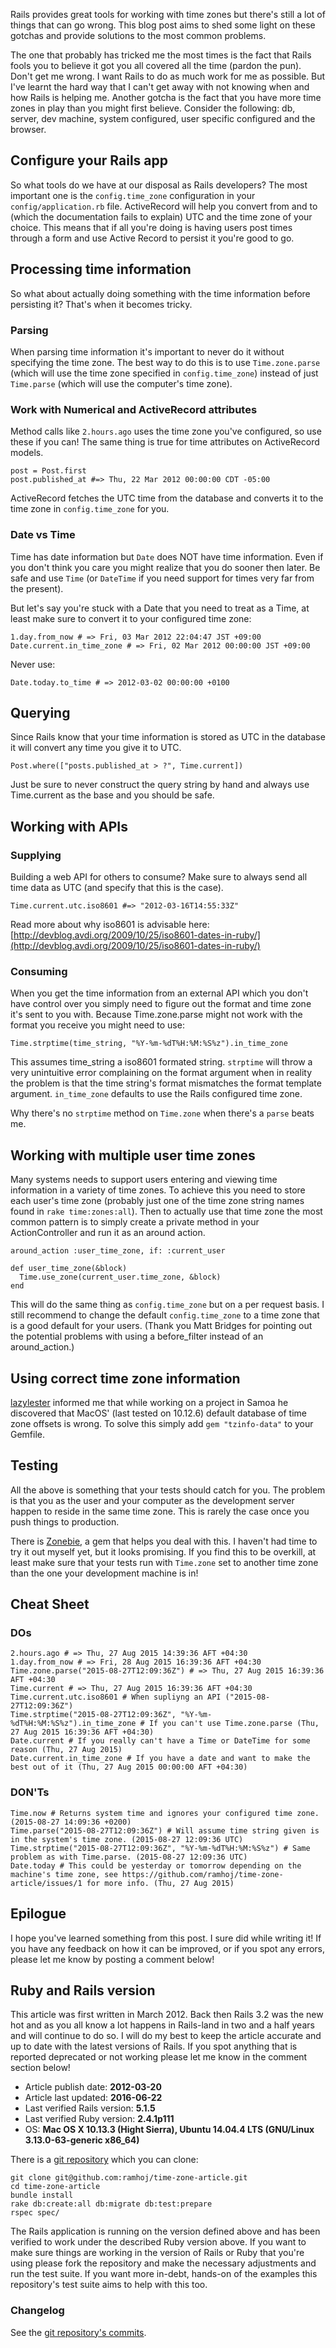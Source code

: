 Rails provides great tools for working with time zones but there's still a lot of things that can go wrong. This blog post aims to shed some light on these gotchas and provide solutions to the most common problems.

The one that probably has tricked me the most times is the fact that Rails fools you to believe it got you all covered all the time (pardon the pun). Don't get me wrong. I want Rails to do as much work for me as possible. But I've learnt the hard way that I can't get away with not knowing when and how Rails is helping me. Another gotcha is the fact that you have more time zones in play than you might first believe. Consider the following: db, server, dev machine, system configured, user specific configured and the browser.

## Configure your Rails app

So what tools do we have at our disposal as Rails developers? The most important one is the `config.time_zone` configuration in your `config/application.rb` file. ActiveRecord will help you convert from and to (which the documentation fails to explain) UTC and the time zone of your choice. This means that if all you're doing is having users post times through a form and use Active Record to persist it you're good to go.

## Processing time information

So what about actually doing something with the time information before persisting it? That's when it becomes tricky.

### Parsing

When parsing time information it's important to never do it without specifying the time zone. The best way to do this is to use `Time.zone.parse` (which will use the time zone specified in `config.time_zone`) instead of just `Time.parse` (which will use the computer's time zone).

### Work with Numerical and ActiveRecord attributes

Method calls like `2.hours.ago` uses the time zone you've configured, so use these if you can! The same thing is true for time attributes on ActiveRecord models.

    post = Post.first
    post.published_at #=> Thu, 22 Mar 2012 00:00:00 CDT -05:00

ActiveRecord fetches the UTC time from the database and converts it to the time zone in `config.time_zone` for you.

### Date vs Time

Time has date information but `Date` does NOT have time information. Even if you don't think you care you might realize that you do sooner then later. Be safe and use `Time` (or `DateTime` if you need support for times very far from the present).

But let's say you're stuck with a Date that you need to treat as a Time, at least make sure to convert it to your configured time zone:

    1.day.from_now # => Fri, 03 Mar 2012 22:04:47 JST +09:00
    Date.current.in_time_zone # => Fri, 02 Mar 2012 00:00:00 JST +09:00

Never use:

    Date.today.to_time # => 2012-03-02 00:00:00 +0100

## Querying

Since Rails know that your time information is stored as UTC in the database it will convert any time you give it to UTC.

    Post.where(["posts.published_at > ?", Time.current])

Just be sure to never construct the query string by hand and always use Time.current as the base and you should be safe.

## Working with APIs

### Supplying

Building a web API for others to consume? Make sure to always send all time data as UTC (and specify that this is the case).

    Time.current.utc.iso8601 #=> "2012-03-16T14:55:33Z"

Read more about why iso8601 is advisable here: [http://devblog.avdi.org/2009/10/25/iso8601-dates-in-ruby/](http://devblog.avdi.org/2009/10/25/iso8601-dates-in-ruby/)

### Consuming

When you get the time information from an external API which you don't have control over you simply need to figure out the format and time zone it's sent to you with. Because Time.zone.parse might not work with the format you receive you might need to use:

    Time.strptime(time_string, "%Y-%m-%dT%H:%M:%S%z").in_time_zone

This assumes time_string a iso8601 formated string. `strptime` will throw a very unintuitive error complaining on the format argument when in reality the problem is that the time string's format mismatches the format template argument. `in_time_zone` defaults to use the Rails configured time zone.

Why there's no `strptime` method on `Time.zone` when there's a `parse` beats me.

## Working with multiple user time zones

Many systems needs to support users entering and viewing time information in a variety of time zones. To achieve this you need to store each user's time zone (probably just one of the time zone string names found in `rake time:zones:all`). Then to actually use that time zone the most common pattern is to simply create a private method in your ActionController and run it as an around action.

    around_action :user_time_zone, if: :current_user

    def user_time_zone(&block)
      Time.use_zone(current_user.time_zone, &block)
    end

This will do the same thing as `config.time_zone` but on a per request basis. I still recommend to change the default `config.time_zone` to a time zone that is a good default for your users. (Thank you Matt Bridges for pointing out the potential problems with using a before_filter instead of an around_action.)

## Using correct time zone information

[lazylester](https://github.com/lazylester) informed me that while working on a project in Samoa he discovered that MacOS' (last tested on 10.12.6) default database of time zone offsets is wrong. To solve this simply add `gem "tzinfo-data"` to your Gemfile.

## Testing

All the above is something that your tests should catch for you. The problem is that you as the user and your computer as the development server happen to reside in the same time zone. This is rarely the case once you push things to production.

There is [Zonebie](https://github.com/alindeman/zonebie), a gem that helps you deal with this. I haven't had time to try it out myself yet, but it looks promising. If you find this to be overkill, at least make sure that your tests run with `Time.zone` set to another time zone than the one your development machine is in!

## Cheat Sheet

### DOs

    2.hours.ago # => Thu, 27 Aug 2015 14:39:36 AFT +04:30
    1.day.from_now # => Fri, 28 Aug 2015 16:39:36 AFT +04:30
    Time.zone.parse("2015-08-27T12:09:36Z") # => Thu, 27 Aug 2015 16:39:36 AFT +04:30
    Time.current # => Thu, 27 Aug 2015 16:39:36 AFT +04:30
    Time.current.utc.iso8601 # When supliyng an API ("2015-08-27T12:09:36Z")
    Time.strptime("2015-08-27T12:09:36Z", "%Y-%m-%dT%H:%M:%S%z").in_time_zone # If you can't use Time.zone.parse (Thu, 27 Aug 2015 16:39:36 AFT +04:30)
    Date.current # If you really can't have a Time or DateTime for some reason (Thu, 27 Aug 2015)
    Date.current.in_time_zone # If you have a date and want to make the best out of it (Thu, 27 Aug 2015 00:00:00 AFT +04:30)

### DON'Ts

    Time.now # Returns system time and ignores your configured time zone. (2015-08-27 14:09:36 +0200)
    Time.parse("2015-08-27T12:09:36Z") # Will assume time string given is in the system's time zone. (2015-08-27 12:09:36 UTC)
    Time.strptime("2015-08-27T12:09:36Z", "%Y-%m-%dT%H:%M:%S%z") # Same problem as with Time.parse. (2015-08-27 12:09:36 UTC)
    Date.today # This could be yesterday or tomorrow depending on the machine's time zone, see https://github.com/ramhoj/time-zone-article/issues/1 for more info. (Thu, 27 Aug 2015)

## Epilogue

I hope you've learned something from this post. I sure did while writing it! If you have any feedback on how it can be improved, or if you spot any errors, please let me know by posting a comment below!

## Ruby and Rails version

This article was first written in March 2012. Back then Rails 3.2 was the new hot and as you all know a lot happens in Rails-land in two and a half years and will continue to do so. I will do my best to keep the article accurate and up to date with the latest versions of Rails. If you spot anything that is reported deprecated or not working please let me know in the comment section below!

* Article publish date: **2012-03-20**
* Article last updated: **2016-06-22**
* Last verified Rails version: **5.1.5**
* Last verified Ruby version: **2.4.1p111**
* OS: **Mac OS X 10.13.3 (Hight Sierra), Ubuntu 14.04.4 LTS (GNU/Linux 3.13.0-63-generic x86_64)**

There is a [git repository](https://github.com/ramhoj/time-zone-article) which you can clone:

    git clone git@github.com:ramhoj/time-zone-article.git
    cd time-zone-article
    bundle install
    rake db:create:all db:migrate db:test:prepare
    rspec spec/

The Rails application is running on the version defined above and has been verified to work under the described Ruby version above.
If you want to make sure things are working in the version of Rails or Ruby that you're using please fork the repository and make
the necessary adjustments and run the test suite. If you want more in-debt, hands-on of the examples this repository's test suite
aims to help with this too.

### Changelog

See the [git repository's commits](https://github.com/ramhoj/time-zone-article/commits/master).
